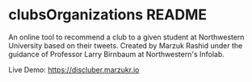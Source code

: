 clubsOrganizations README
============
An online tool to recommend a club to a given student at Northwestern University based on their tweets. Created by Marzuk Rashid under the guidance of Professor Larry Birnbaum at Northwestern's Infolab.

Live Demo: https://discluber.marzukr.io
